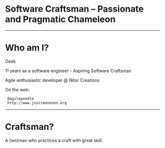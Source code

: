 # Software Craftsman – Passionate and Pragmatic Chameleon

---

# Who am I?

Geek

11 years as a software engineer - Aspiring Software Craftsman

Agile enthusiastic developer @ Nitor Creations


On the web:

     @agilepoodle
     http://www.jussimononen.org  

---

# Craftsman?

A (wo)man who practices a craft with great skill.


